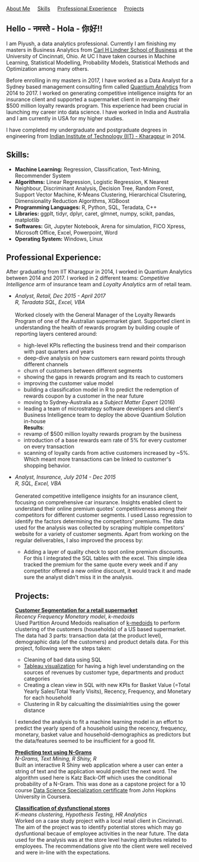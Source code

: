 
[About Me](./index.html)&nbsp; &nbsp; &nbsp;[Skills](./skills.html)&nbsp; &nbsp; &nbsp;[Professional Experience](./experience.html)&nbsp; &nbsp; &nbsp;[Projects](./projects.html)<br />

## Hello - नमस्ते - Hola - 你好!! 

I am Piyush, a data analytics professional. Currently I am finishing my masters in Business Analytics from [Carl H Lindner School of Business](http://business.uc.edu/) at the University  of Cincinnati, Ohio. At UC I have taken courses in Machine Learning, Statistical Modelling, Probability Models, Statistical Methods and Optimization among many others.

Before enrolling in my masters in 2017, I have worked as a Data Analyst for a Sydney based management consulting firm called [Quantium Analytics](https://www.quantium.com/) from 2014 to 2017. I worked on generating competitive intelligence insights for an insurance client and supported a supermarket client in revamping their $500 million loyalty rewards program. This experience had been crucial in launching my career into data science. I have worked in India and Australia and I am currently in USA for my higher studies. 

I have completed my undergraduate and postgraduate degrees in engineering from [Indian Institute of Technology (IIT) - Kharagpur](http://www.iitkgp.ac.in/) in 2014. 


## Skills:

* **Machine Learning:** Regression, Classification, Text-Mining, Recommender System  <br />
* **Algorithms:** Linear Regression, Logistic Regression, K Nearest Neighbour, Discriminant Analysis, Decision Tree, Random Forest, Support Vector Machine, K-Means Clustering, Hierarchical Clsutering, Dimensionality Reduction Algorithms, XGBoost  <br />
* **Programming Languages:** R, Python, SQL, Teradata, C++  <br />
* **Libraries:** ggplt, tidyr, dplyr, caret, glmnet, numpy, scikit, pandas, matplotlib  <br />
* **Softwares:** Git, Jupyter Notebook, Arena for simulation, FICO Xpress, Microsoft Office, Excel, Powerpoint, Word  <br />
* **Operating System:** Windows, Linux  <br />

## Professional Experience:

After graduating from IIT Kharagpur in 2014, I worked in Quantium Analytics between 2014 and 2017. I worked in 2 different teams: *Competitive Intelligence* arm of insurance team and *Loyalty Analytics* arm of retail team.<br /> 

* *Analyst, Retail, Dec 2015 - April 2017*<br />
  *R, Teradata SQL, Excel, VBA*<br /><br />
Worked closely with the General Manager of the Loyalty Rewards Program of one of the Australian supermarket giant. Supported client in  understanding the health of rewards program by building couple of reporting layers centered around:<br />
  - high-level KPIs reflecting the business trend and their comparison with past quarters and years<br />
  - deep-dive analysis on how customers earn reward points through different channels<br />
  - churn of customers between different segments<br />
  - showing the gaps in rewards program and its reach to customers<br />
  - improving the customer value model<br />
  - building a classification model in R to predict the redemption of rewards coupon by a customer in the near future
  - moving to Sydney-Australia as a *Subject Matter Expert* (2016)<br />
  - leading a team of microstrategy software developers and client's Business Intelligence team to deploy the above Quantium Solution in-house<br />
        **Results**:<br />
  - revamp of $500 million loyalty rewards program by the business<br />
  - introduction of a base rewards earn rate of 5% for every customer on every transaction<br />
  - scanning of loyalty cards from active customers increased by ~5%. Which meant more transactions can be linked to customer's shopping behavior. 


* *Analyst, Insurance, July 2014 - Dec 2015*<br />
  *R, SQL, Excel, VBA*<br /><br />
Generated competitive intelligence insights for an insurance client, focusing on comprehensive car insurance. Insights enabled client to understand their online premium quotes' competitiveness among their competitors for different customer segments. I used Lasso regression to identify the factors determining the competitors' premiums. The data used for the analysis was collected by scraping multiple competitors' website for a variety of customer segments. Apart from working on the regular deliverables, I also improved the process by: 
  - Adding a layer of quality check to spot online premium discounts. For this I integrated the SQL tables with the excel. This simple idea tracked the premium for the same quote every week and if any competitor offered a new online discount, it would track it and made sure the analyst didn't miss it in the analysis.  

  
  ## Projects:
  
  **[Customer Segmentation for a retail supermarket](https://github.com/vermaph/Codes/tree/master/Pet%20Projects/Supermarket%20dashboard)**<br />
  *Recency Frequency Monetary model*, *k-medoids*<br />
  Used Partition Around Medoids realisation of [k-medoids](https://en.wikipedia.org/wiki/K-medoids) to perform clustering of the customers (households) of a US based supermarket. The data had 3 parts: transaction data (at the product level), demographic data (of the customers) and product details data. For this project, following were the steps taken:<br />

    - Cleaning of bad data using SQL
    - [Tableau visualization](https://public.tableau.com/profile/piyush.verma#!/vizhome/AnalysisofaSupermarketChain/Final) for having a high level understanding on the sources of revenues by customer type, departments and product categories
    - Creating a clean view in SQL with new KPIs for Basket Value (=Total Yearly Sales/Total Yearly Visits), Recency, Frequency, and Monetary for each household
    - Clustering in R by calcualting the dissimialrities using the gower distance

  I extended the analysis to fit a machine learning model in an effort to predict the yearly spend of a household using the recency, frequency, monetary, basket value and household-demographics as predictors but the data/features seemed to be insufficient for a good fit.

  **[Predicting text using N-Grams](https://vermaph.shinyapps.io/Nextword/)**<br />
  *N-Grams, Text Mining, R Shiny, R*<br />
  Built an interactive R Shiny web application where a user can enter a string of text and the application would predict the next word. The algorithm used here is Katz Back-Off which uses the conditional probability of a N-Gram. This was done as a capstone project for a 10 course [Data Science Specialization certificate](https://www.coursera.org/account/accomplishments/specialization/6UFAFQ6NL8TA) from John Hopkins University in Coursera.
  
  **[Classification of dysfunctional stores]()**<br />
  *K-means clustering, Hypothesis Testing, HR Analytics*<br />
  Worked on a case study project with a local retail client in Cincinnati. The aim of the project was to identify potential stores which may go dysfuntional becaue of employee activities in the near future. The data used for the analysis was at the store level having attributes related to employees. The recommendations give nto the client were well received and were in-line with the expectations. 
